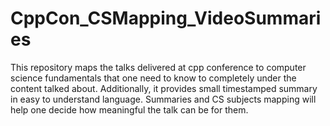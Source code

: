 # CppCon_CSMapping_VideoSummaries
This repository maps the talks delivered at cpp conference to computer science fundamentals that one need to know to completely under the content talked about. Additionally, it provides small timestamped summary in easy to understand language. Summaries and CS subjects mapping will help one decide how meaningful the talk can be for them.
